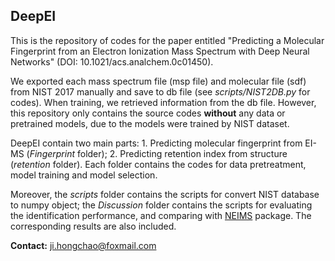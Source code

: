 ## DeepEI

This is the repository of codes for the paper entitled "Predicting a Molecular Fingerprint from an Electron Ionization Mass Spectrum with Deep Neural Networks" (DOI: 10.1021/acs.analchem.0c01450).   

We exported each mass spectrum file (msp file) and molecular file (sdf) from NIST 2017 manually and save to db file (see *scripts/NIST2DB.py* for codes). When training,  we retrieved information from the db file. However, this repository only contains the source codes **without** any data or pretrained models, due to the models were trained by NIST dataset.    

DeepEI contain two main parts: 1. Predicting molecular fingerprint from EI-MS (*Fingerprint* folder); 2. Predicting retention index from structure (*retention* folder). Each folder contains the codes for data pretreatment, model training and model selection.    

Moreover, the *scripts* folder contains the scripts for convert NIST database to numpy object; the *Discussion* folder contains the scripts for evaluating the identification performance, and comparing with [NEIMS](https://github.com/brain-research/deep-molecular-massspec) package. The corresponding results are also included.

**Contact:** ji.hongchao@foxmail.com
